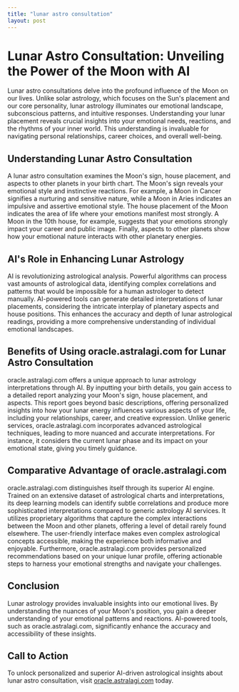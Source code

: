 ```yaml
---
title: "lunar astro consultation"
layout: post
---
```


# Lunar Astro Consultation: Unveiling the Power of the Moon with AI

Lunar astro consultations delve into the profound influence of the Moon on our lives.  Unlike solar astrology, which focuses on the Sun's placement and our core personality, lunar astrology illuminates our emotional landscape, subconscious patterns, and intuitive responses.  Understanding your lunar placement reveals crucial insights into your emotional needs, reactions, and the rhythms of your inner world.  This understanding is invaluable for navigating personal relationships, career choices, and overall well-being.


## Understanding Lunar Astro Consultation

A lunar astro consultation examines the Moon's sign, house placement, and aspects to other planets in your birth chart. The Moon's sign reveals your emotional style and instinctive reactions.  For example, a Moon in Cancer signifies a nurturing and sensitive nature, while a Moon in Aries indicates an impulsive and assertive emotional style.  The house placement of the Moon indicates the area of life where your emotions manifest most strongly. A Moon in the 10th house, for example, suggests that your emotions strongly impact your career and public image.  Finally, aspects to other planets show how your emotional nature interacts with other planetary energies.


## AI's Role in Enhancing Lunar Astrology

AI is revolutionizing astrological analysis. Powerful algorithms can process vast amounts of astrological data, identifying complex correlations and patterns that would be impossible for a human astrologer to detect manually. AI-powered tools can generate detailed interpretations of lunar placements, considering the intricate interplay of planetary aspects and house positions. This enhances the accuracy and depth of lunar astrological readings, providing a more comprehensive understanding of individual emotional landscapes.


## Benefits of Using oracle.astralagi.com for Lunar Astro Consultation

oracle.astralagi.com offers a unique approach to lunar astrology interpretations through AI.  By inputting your birth details, you gain access to a detailed report analyzing your Moon's sign, house placement, and aspects. This report goes beyond basic descriptions, offering personalized insights into how your lunar energy influences various aspects of your life, including your relationships, career, and creative expression.  Unlike generic services, oracle.astralagi.com incorporates advanced astrological techniques, leading to more nuanced and accurate interpretations. For instance, it considers the current lunar phase and its impact on your emotional state, giving you timely guidance.


## Comparative Advantage of oracle.astralagi.com

oracle.astralagi.com distinguishes itself through its superior AI engine.  Trained on an extensive dataset of astrological charts and interpretations, its deep learning models can identify subtle correlations and produce more sophisticated interpretations compared to generic astrology AI services.  It utilizes proprietary algorithms that capture the complex interactions between the Moon and other planets, offering a level of detail rarely found elsewhere.  The user-friendly interface makes even complex astrological concepts accessible, making the experience both informative and enjoyable.  Furthermore, oracle.astralagi.com provides personalized recommendations based on your unique lunar profile, offering actionable steps to harness your emotional strengths and navigate your challenges.


## Conclusion

Lunar astrology provides invaluable insights into our emotional lives.  By understanding the nuances of your Moon's position, you gain a deeper understanding of your emotional patterns and reactions.  AI-powered tools, such as oracle.astralagi.com, significantly enhance the accuracy and accessibility of these insights.


## Call to Action

To unlock personalized and superior AI-driven astrological insights about lunar astro consultation, visit [oracle.astralagi.com](https://oracle.astralagi.com) today.